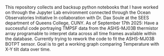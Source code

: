 This repository collects and backsup python notebooks that I have worked on through the Jupyter Lab environment connected through the Ocean Observatories Initiative
In collaboration with Dr. Dax Soule at the SEES department of Queens College, CUNY.
As of September 17th 2025: Have a successful code portraying TMPSF data from the ASHS-MJ03B thermistor array programable to interpret data across all time frames available within the database.
Currently trying to rework the code to fit the ASHS-MJ03B BOTPT sensor. Goal is to get a working graph comparing Temperature with X-Y tilt data over time.
